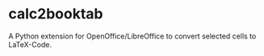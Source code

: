 calc2booktab
============

A Python extension for OpenOffice/LibreOffice to convert selected cells to LaTeX-Code.
